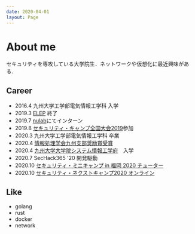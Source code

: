```yaml
---
date: 2020-04-01
layout: Page
---
```


# About me
セキュリティを専攻している大学院生．ネットワークや仮想化に最近興味がある．

## Career
- 2016.4 九州大学工学部電気情報工学科 入学
- 2019.3 [ELEP](http://www.isc.kyushu-u.ac.jp/california/qeep/elep) 終了
- 2019.7 [nulab](https://nulab.com/ja/)にてインターン
- 2019.8 [セキュリティ・キャンプ全国大会2019](https://www.ipa.go.jp/jinzai/camp/2019/zenkoku2019_index.html)参加
- 2020.3 九州大学工学部電気情報工学科 卒業
- 2020.4 [情報処理学会九州支部奨励賞受賞](https://www.ipsj-kyushu.jp/prizes/hinokuni-init)
- 2020.4 [九州大学大学院システム情報工学府](https://www.isee.kyushu-u.ac.jp/)　入学
- 2020.7 SecHack365 '20 開発駆動
- 2020.10 [セキュリティ・ミニキャンプ in 福岡 2020 チューター](https://www.security-camp.or.jp/minicamp/fukuoka2020.html)
- 2020.10 [セキュリティ・ネクストキャンプ2020 オンライン](https://www.ipa.go.jp/jinzai/camp/2020/next2020_index.html)

## Like
- golang
- rust
- docker
- network
